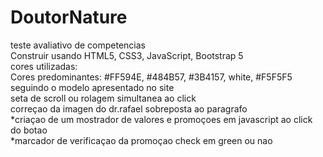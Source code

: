 # DoutorNature
teste avaliativo de competencias</br>
Construir usando HTML5, CSS3, JavaScript, Bootstrap 5</br>
cores utilizadas:</br>
Cores predominantes: #FF594E, #484B57, #3B4157, white, #F5F5F5</br>
seguindo o modelo apresentado no site</br>
seta de scroll ou rolagem simultanea ao click</br>
correçao da imagen do dr.rafael sobreposta ao paragrafo</br>
*criaçao de um mostrador de valores e promoçoes em javascript ao click do botao</br>
*marcador de verificaçao da promoçao check em green ou nao</br>
